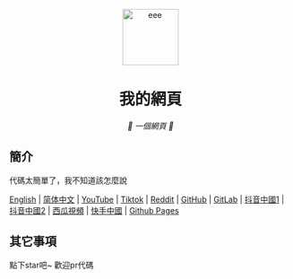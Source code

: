 <p align="center">
  <a href="https://fgfobdpqjs.github.io/index.html"><img src="https://fgfobdpqjs.github.io/b62ca8ec10d07e6bf5ac8dae0c8c1d2e6a1e3356.png" width="100" height="100" alt="eee"></a>
</p>
<div align="center">

# 我的網頁

_🦌 一個網頁 🥛_

</div>


## 簡介

代碼太簡單了，我不知道該怎麼說

[English](README_EN.md)
|
[简体中文](README_zh_Hans.md)
|
[YouTube](https://www.youtube.com/channel/UC-iw8JRgEAAxz6-rYdaKxWg)
|
[Tiktok](https://www.tiktok.com/@fgfobdpqjs)
|
[Reddit](https://www.reddit.com/user/Typical-Evidence9300/)
|
[GitHub](https://github.com/fgfobdpqjs)
|
[GitLab](https://gitlab.com/fgfobdpqjs)
|
[抖音中國1](https://www.douyin.com/user/MS4wLjABAAAACKPckCBA9Xnxy2YCRQY2m0xDegN-kmkzht0ohyyk5ts)
|
[抖音中國2](https://www.douyin.com/user/MS4wLjABAAAAryQaEzPsiKTuTzYs6UDjQ5yNkltUdJU5fSEr_MJtlMm8hP4fCdBoBO4zAbyHMx3p)
|
[西瓜視頻](https://www.ixigua.com/home/1456218970008591/?list_entrance=search)
|
[快手中國](https://www.kuaishou.com/profile/3xk34uvfv6fkcj6)
|
[Github Pages](https://fgfobdpqjs.github.io/index.html)

## 其它事項

點下star吧~ 歡迎pr代碼
